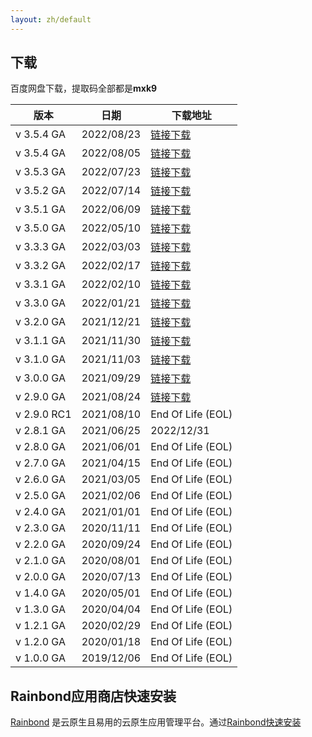 ```yaml
---
layout: zh/default
---
```


<h2>下载</h2>

百度网盘下载，提取码全部都是<b>mxk9</b>
<table border="0" class="table table-striped table-bordered ">
	<thead>
		<tr class="a">
			<th>版本</th>
			<th>日期</th>
			<th>下载地址</th>
		</tr>
	</thead>
	<tbody>
		<tr class="b">
			<td><i class="fa fa-flag fa-2 " aria-hidden="true" style="color:red"></i> v 3.5.4 GA </td>
			<td>2022/08/23</td>
			<td> <a href="https://pan.baidu.com/s/14wT5OE8ntWn-DcmYDiXdkg" target="_blank">链接下载</a>  </td>
		</tr>
		<tr class="a">
			<td>v 3.5.4 GA </td>
			<td>2022/08/05</td>
			<td> <a href="https://pan.baidu.com/s/1shlhQI-0vRGxyVik8Q9DPg" target="_blank">链接下载</a>  </td>
		</tr>
		<tr class="b">
			<td>v 3.5.3 GA </td>
			<td>2022/07/23</td>
			<td> <a href="https://pan.baidu.com/s/1lrSsARpyLlmkXeCbgrCy2g" target="_blank">链接下载</a>  </td>
		</tr>
		<tr class="a">
			<td> v 3.5.2 GA </td>
			<td>2022/07/14</td>
			<td> <a href="https://pan.baidu.com/s/1144fUn7WcF0stnzpva3IvQ" target="_blank">链接下载</a>  </td>
		</tr>
		<tr class="b">
			<td>v 3.5.1 GA </td>
			<td>2022/06/09</td>
			<td> <a href="https://pan.baidu.com/s/11ioAH1qlmYlMV1PjMrz2Sw" target="_blank">链接下载</a>  </td>
		</tr>
		<tr class="a">
			<td> v 3.5.0 GA </td>
			<td>2022/05/10</td>
			<td> <a href="https://pan.baidu.com/s/17eNhzZ-LcBYyxBXhQk85QQ" target="_blank">链接下载</a>  </td>
		</tr>
		<tr class="b">
			<td> v 3.3.3 GA </td>
			<td>2022/03/03</td>
			<td> <a href="https://pan.baidu.com/s/13hNZo2YoS7bNzX4loSQx8A" target="_blank">链接下载</a>  </td>
		</tr>
		<tr class="a">
			<td>v 3.3.2 GA </td>
			<td>2022/02/17</td>
			<td> <a href="https://pan.baidu.com/s/1WHN3o0V2ua-aU8rbjBP22g" target="_blank">链接下载</a>  </td>
		</tr>
		<tr class="b">
			<td> v 3.3.1 GA </td>
			<td>2022/02/10</td>
			<td> <a href="https://pan.baidu.com/s/1pW4_XOZYwvTW48EXiMDV8g" target="_blank">链接下载</a>  </td>
		</tr>
		<tr class="a">
			<td>v 3.3.0 GA </td>
			<td>2022/01/21</td>
			<td> <a href="https://pan.baidu.com/s/1BV9K1ki4TnV8R2Fddaqx7w" target="_blank">链接下载</a>  </td>
		</tr>
		<tr class="b">
			<td>v 3.2.0 GA </td>
			<td>2021/12/21</td>
			<td> <a href="https://pan.baidu.com/s/14pRYHXc9ctQNNOd4vDDlCQ" target="_blank">链接下载</a>  </td>
		</tr>
		<tr class="a">
			<td>v 3.1.1 GA </td>
			<td>2021/11/30</td>
			<td> <a href="https://pan.baidu.com/s/1s4Jq0PYL-P6e42FqGhnrKA" target="_blank">链接下载</a>  </td>
		</tr>
		<tr class="b">
			<td>v 3.1.0 GA </td>
			<td>2021/11/03</td>
			<td> <a href="https://pan.baidu.com/s/19_waeSGXN7k-0lK9O8uxng" target="_blank">链接下载</a>  </td>
		</tr>
		<tr class="a">
			<td>v 3.0.0 GA </td>
			<td>2021/09/29</td>
			<td> <a href="https://pan.baidu.com/s/1UtEgLD1Pz7FQXZePZaP9Tw" target="_blank">链接下载</a>  </td>
		</tr>
		<tr class="b">
			<td>v 2.9.0 GA </td>
			<td>2021/08/24</td>
			<td> <a href="https://pan.baidu.com/s/1fYkTHDk2PQ9iAP05PmuPAg" target="_blank">链接下载</a>  </td>
		</tr>
		<tr class="a">
			<td>v 2.9.0 RC1 </td>
			<td>2021/08/10</td>
			<td> End Of Life (EOL)</td>
		</tr>
		<tr class="b">
			<td>v 2.8.1 GA </td>
			<td>2021/06/25</td>
			<td> 2022/12/31</td>
		</tr>
		<tr class="a">
			<td>v 2.8.0 GA </td>
			<td>2021/06/01</td>
			<td> End Of Life (EOL)</td>
		</tr>
		<tr class="b">
			<td>v 2.7.0 GA </td>
			<td>2021/04/15</td>
			<td> End Of Life (EOL) </td>
		</tr>
		<tr class="a">
			<td>v 2.6.0 GA </td>
			<td>2021/03/05</td>
			<td> End Of Life (EOL)  </td>
		</tr>
		<tr class="b">
			<td>v 2.5.0 GA </td>
			<td>2021/02/06</td>
			<td> End Of Life (EOL) </td>
		</tr>
		<tr class="a">
			<td>v 2.4.0 GA </td>
			<td>2021/01/01</td>
			<td> End Of Life (EOL)</td>
		</tr>
		<tr class="b">
			<td>v 2.3.0 GA </td>
			<td>2020/11/11</td>
			<td> End Of Life (EOL)</td>
		</tr>
		<tr class="a">
			<td>v 2.2.0 GA </td>
			<td>2020/09/24</td>
			<td> End Of Life (EOL)</td>
		</tr>
		<tr class="b">
			<td>v 2.1.0 GA </td>
			<td>2020/08/01</td>
			<td> End Of Life (EOL) </td>
		</tr>
		<tr class="a">
			<td>v 2.0.0 GA </td>
			<td>2020/07/13</td>
			<td> End Of Life (EOL)  </td>
		</tr> 
		<tr class="b">
			<td>v 1.4.0 GA </td>
			<td>2020/05/01</td>
			<td> End Of Life (EOL) </td>
		</tr>
		<tr class="a">
			<td>v 1.3.0 GA </td>
			<td>2020/04/04</td>
			<td>  End Of Life (EOL) </td>
		</tr> 
		<tr class="b">
			<td>v 1.2.1 GA </td>
			<td>2020/02/29</td>
			<td>End Of Life (EOL)</td>
		</tr>		
		<tr class="a">
			<td>v 1.2.0 GA </td>
			<td>2020/01/18</td>
			<td> End Of Life (EOL) </td>
		</tr> 
		<tr class="b">
			<td>v 1.0.0 GA </td>
			<td>2019/12/06</td>
			<td> End Of Life (EOL) </td>
		</tr>
	</tbody>
</table>

<h2>Rainbond应用商店快速安装</h2>

[Rainbond](https://github.com/goodrain/rainbond) 是云原生且易用的云原生应用管理平台。通过<a href="https://www.maxkey.top/zh/conf/rainbond.html" target="_blank">Rainbond快速安装</a>
